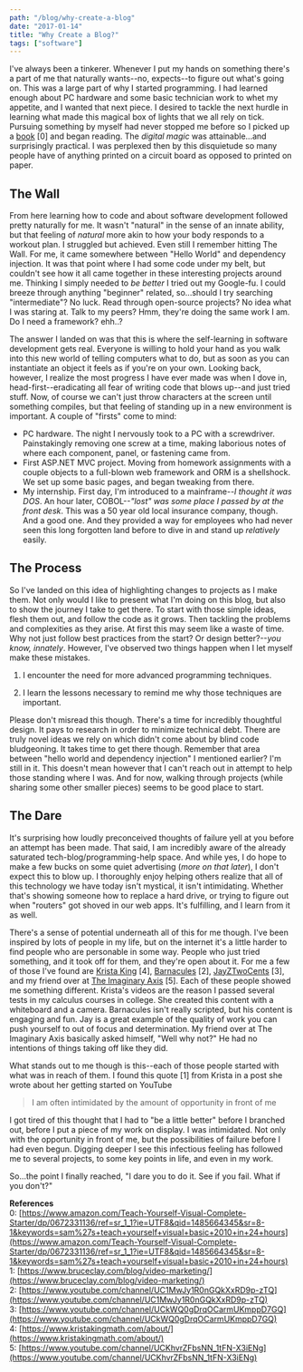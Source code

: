 ```yaml
---
path: "/blog/why-create-a-blog"
date: "2017-01-14"
title: "Why Create a Blog?"
tags: ["software"]
---
```


I've always been a tinkerer. Whenever I put my hands on something there's a part of me that naturally wants--no, expects--to figure out what's going on. This was a large part of why I started programming. I had learned enough about PC hardware and some basic technician work to whet my appetite, and I wanted that next piece. I desired to tackle the next hurdle in learning what made this magical box of lights that we all rely on tick. Pursuing something by myself had never stopped me before so I picked up a [book](https://www.amazon.com/Teach-Yourself-Visual-Complete-Starter/dp/0672331136/ref=sr_1_1?ie=UTF8&qid=1485664345&sr=8-1&keywords=sam%27s+teach+yourself+visual+basic+2010+in+24+hours) [0] and began reading. The *digital magic* was attainable...and surprisingly practical. I was perplexed then by this disquietude so many people have of anything printed on a circuit board as opposed to printed on paper.

## The Wall
From here learning how to code and about software development followed pretty naturally for me. It wasn't "natural" in the sense of an innate ability, but that feeling of *natural* more akin to how your body responds to a workout plan. I struggled but achieved. Even still I remember hitting The Wall. For me, it came somewhere between "Hello World" and dependency injection. It was that point where I had some code under my belt, but couldn't see how it all came together in these interesting projects around me. Thinking I simply needed to *be better* I tried out my Google-fu. I could breeze through anything "beginner" related, so...should I try searching "intermediate"? No luck. Read through open-source projects? No idea what I was staring at. Talk to my peers? Hmm, they're doing the same work I am. Do I need a framework? ehh..? 

The answer I landed on was that this is where the self-learning in software development gets real. Everyone is willing to hold your hand as you walk into this new world of telling computers what to do, but as soon as you can instantiate an object it feels as if you're on your own. Looking back, however, I realize the most progress I have ever made was when I dove in, head-first--eradicating all fear of writing code that blows up--and just tried stuff. Now, of course we can't just throw characters at the screen until something compiles, but that feeling of standing up in a new environment is important. A couple of "firsts" come to mind:

- PC hardware. The night I nervously took to a PC with a screwdriver. Painstakingly removing one screw at a time, making laborious notes of where each component, panel, or fastening came from.
- First ASP.NET MVC project. Moving from homework assignments with a couple objects to a full-blown web framework and ORM is a shellshock. We set up some basic pages, and began tweaking from there.
- My internship. First day, I'm introduced to a mainframe--*I thought it was DOS*. An hour later, COBOL--*"lost" was some place I passed by at the front desk*. This was a 50 year old local insurance company, though. And a good one. And they provided a way for employees who had never seen this long forgotten land before to dive in and stand up *relatively* easily.

## The Process
So I've landed on this idea of highlighting changes to projects as I make them. Not only would I like to present what I'm doing on this blog, but also to show the journey I take to get there. To start with those simple ideas, flesh them out, and follow the code as it grows. Then tackling the problems and complexities as they arise. At first this may seem like a waste of time. Why not just follow best practices from the start? Or design better?--*you know, innately*. However, I've observed two things happen when I let myself make these mistakes.

1) I encounter the need for more advanced programming techniques.

2) I learn the lessons necessary to remind me why those techniques are important.

Please don't misread this though. There's a time for incredibly thoughtful design. It pays to research in order to minimize technical debt. There are truly novel ideas we rely on which didn't come about by blind code bludgeoning. It takes time to get there though. Remember that area between "hello world and dependency injection" I mentioned earlier? I'm still in it. This doesn't mean however that I can't reach out in attempt to help those standing where I was. And for now, walking through projects (while sharing some other smaller pieces) seems to be good place to start.

## The Dare
It's surprising how loudly preconceived thoughts of failure yell at you before an attempt has been made. That said, I am incredibly aware of the already saturated tech-blog/programming-help space. And while yes, I do hope to make a few bucks on some quiet advertising (*more on that later*), I don't expect this to blow up. I thoroughly enjoy helping others realize that all of this technology we have today isn't mystical, it isn't intimidating. Whether that's showing someone how to replace a hard drive, or trying to figure out when "routers" got shoved in our web apps. It's fulfilling, and I learn from it as well.

There's a sense of potential underneath all of this for me though. I've been inspired by lots of people in my life, but on the internet it's a little harder to find people who are personable in some way. People who just tried something, and it took off for them, and they're open about it. For me a few of those I've found are [Krista King](https://www.kristakingmath.com/about/) [4], [Barnacules](https://www.youtube.com/channel/UC1MwJy1R0nGQkXxRD9p-zTQ) [2], [JayZTwoCents](https://www.youtube.com/channel/UC1MwJy1R0nGQkXxRD9p-zTQ) [3], and my friend over at [The Imaginary Axis](https://www.youtube.com/channel/UCKhvrZFbsNN_1tFN-X3iENg) [5]. Each of these people showed me something different. Krista's videos are the reason I passed several tests in my calculus courses in college. She created this content with a whiteboard and a camera. Barnacules isn't really scripted, but his content is engaging and fun. Jay is a great example of the quality of work you can push yourself to out of focus and determination. My friend over at The Imaginary Axis basically asked himself, "Well why not?" He had no intentions of things taking off like they did.

What stands out to me though is this--each of those people started with what was in reach of them. I found this quote [1] from Krista in a post she wrote about her getting started on YouTube

> I am often intimidated by the amount of opportunity in front of me

I got tired of this thought that I had to "be a little better" before I branched out, before I put a piece of my work on display. I was intimidated. Not only with the opportunity in front of me, but the possibilities of failure before I had even begun. Digging deeper I see this infectious feeling has followed me to several projects, to some key points in life, and even in my work.

So...the point I finally reached, "I dare you to do it. See if you fail. What if you don't?"

**References**
<br />
0: [https://www.amazon.com/Teach-Yourself-Visual-Complete-Starter/dp/0672331136/ref=sr_1_1?ie=UTF8&qid=1485664345&sr=8-1&keywords=sam%27s+teach+yourself+visual+basic+2010+in+24+hours](https://www.amazon.com/Teach-Yourself-Visual-Complete-Starter/dp/0672331136/ref=sr_1_1?ie=UTF8&qid=1485664345&sr=8-1&keywords=sam%27s+teach+yourself+visual+basic+2010+in+24+hours)
<br />
1: [https://www.bruceclay.com/blog/video-marketing/](https://www.bruceclay.com/blog/video-marketing/)
<br />
2: [https://www.youtube.com/channel/UC1MwJy1R0nGQkXxRD9p-zTQ](https://www.youtube.com/channel/UC1MwJy1R0nGQkXxRD9p-zTQ)
<br />
3: [https://www.youtube.com/channel/UCkWQ0gDrqOCarmUKmppD7GQ](https://www.youtube.com/channel/UCkWQ0gDrqOCarmUKmppD7GQ)
<br />
4: [https://www.kristakingmath.com/about/](https://www.kristakingmath.com/about/)
<br />
5: [https://www.youtube.com/channel/UCKhvrZFbsNN_1tFN-X3iENg](https://www.youtube.com/channel/UCKhvrZFbsNN_1tFN-X3iENg)
